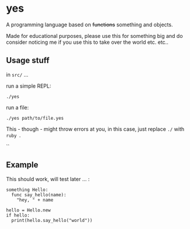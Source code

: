 # yes
A programming language based on ~~functions~~ something and objects.

Made for educational purposes, please use this for something big and do consider noticing me if you use this to take over the world etc. etc..

Usage stuff
---

in `src/` ...

run a simple REPL:

`./yes`

run a file:

`./yes path/to/file.yes`

This - though - might throw errors at you, in this case, just replace `./` with `ruby `.

``


Example
---

This should work, will test later ... :

```
something Hello:
  func say_hello(name):
    "hey, " + name

hello = Hello.new
if hello:
  print(hello.say_hello("world"))
```
